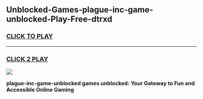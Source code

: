 
## Unblocked-Games-plague-inc-game-unblocked-Play-Free-dtrxd
<h3>
<a href="https://premium76.site?title=plague-inc-game-unblocked&ref=21A">CLICK TO PLAY</a></h3>
<hr>

<h3>
<a href="https://premium76.site?title=plague-inc-game-unblocked&ref=21A">CLICK 2 PLAY</a>
  
</h3>

<a href="https://premium76.site?title=plague-inc-game-unblocked&ref=21A"><img src="https://clearcache.store/games.png"></a>


**plague-inc-game-unblocked games unblocked: Your Gateway to Fun and Accessible Online Gaming**
